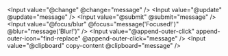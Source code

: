 <Input value="@change" @change="message" />
<Input value="@update" @update="message" />
<Input value="@submit" @submit="message" />
<Input
  value="@focus/blur"
  @focus="message('Focused!')"
  @blur="message('Blur!')"
/>
<Input 
  value="@append-outer-click" 
  append-outer-icon="find-replace" 
  @append-outer-click="message" 
/>
<Input 
  value="@clipboard"
  copy-content
  @clipboard="message" 
/>